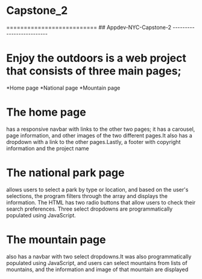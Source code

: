 # Capstone_2


========================== ## Appdev-NYC-Capstone-2 -------------------------- 
# Enjoy the outdoors is a web project that consists of three main pages;
*Home page
*National page
*Mountain page

# The home page 
has a responsive navbar with links to the other two pages; it has a carousel, page information, and other images of the two different pages.It also has a dropdown with a link to the other pages.Lastly, a footer with copyright information and the project name 

# The national park page 
allows users to select a park by type or location, and based on the user's selections, the program filters through the array and displays the information. The HTML has two radio buttons that allow users to check their search preferences. Three select dropdowns are programmatically populated using JavaScript.

# The mountain page 
also has a navbar with two select dropdowns.It was also programmatically populated using JavaScript, and users can select mountains from lists of mountains, and the information and image of that mountain are displayed

